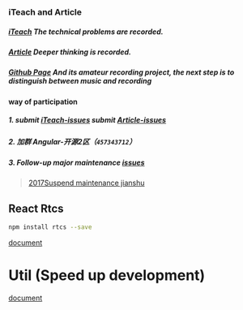 ### iTeach and Article

##### [iTeach](https://github.com/eryuechanghe/iTeach/issues) The technical problems are recorded.

##### [Article](https://github.com/eryuechanghe/Article/issues) Deeper thinking is recorded.

##### [Github Page](https://eryuechanghe.github.io/iTeach/) And its amateur recording project, the next step is to distinguish between music and recording

#### way of participation

##### 1. submit [iTeach-issues](https://github.com/eryuechanghe/iTeach/issues/new) submit [Article-issues](https://github.com/eryuechanghe/Article/issues/new)
##### 2. 加群 Angular-开源2区（<code>457343712</code>）
##### 3. Follow-up major maintenance [issues](https://github.com/eryuechanghe/iTeach/issues)

 > [2017Suspend maintenance jianshu](https://www.jianshu.com/u/e0067da84ee0)

## React Rtcs

```bash
npm install rtcs --save
```

[document](https://github.com/eryuechanghe/rtcs)


# Util (Speed up development)

[document](https://github.com/eryuechanghe/iTeach/tree/master/extend)






